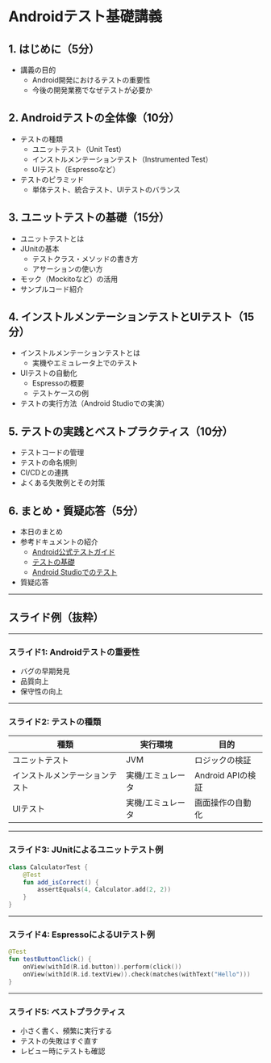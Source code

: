 # Androidテスト基礎講義

## 1. はじめに（5分）
- 講義の目的
  - Android開発におけるテストの重要性
  - 今後の開発業務でなぜテストが必要か

## 2. Androidテストの全体像（10分）
- テストの種類
  - ユニットテスト（Unit Test）
  - インストルメンテーションテスト（Instrumented Test）
  - UIテスト（Espressoなど）
- テストのピラミッド
  - 単体テスト、統合テスト、UIテストのバランス

## 3. ユニットテストの基礎（15分）
- ユニットテストとは
- JUnitの基本
  - テストクラス・メソッドの書き方
  - アサーションの使い方
- モック（Mockitoなど）の活用
- サンプルコード紹介

## 4. インストルメンテーションテストとUIテスト（15分）
- インストルメンテーションテストとは
  - 実機やエミュレータ上でのテスト
- UIテストの自動化
  - Espressoの概要
  - テストケースの例
- テストの実行方法（Android Studioでの実演）

## 5. テストの実践とベストプラクティス（10分）
- テストコードの管理
- テストの命名規則
- CI/CDとの連携
- よくある失敗例とその対策

## 6. まとめ・質疑応答（5分）
- 本日のまとめ
- 参考ドキュメントの紹介
  - [Android公式テストガイド](https://developer.android.com/training/testing)
  - [テストの基礎](https://developer.android.com/training/testing/fundamentals)
  - [Android Studioでのテスト](https://developer.android.com/studio/test/test-in-android-studio)
- 質疑応答

---

## スライド例（抜粋）

---

### スライド1: Androidテストの重要性
- バグの早期発見
- 品質向上
- 保守性の向上

---

### スライド2: テストの種類
| 種類 | 実行環境 | 目的 |
|------|----------|------|
| ユニットテスト | JVM | ロジックの検証 |
| インストルメンテーションテスト | 実機/エミュレータ | Android APIの検証 |
| UIテスト | 実機/エミュレータ | 画面操作の自動化 |

---

### スライド3: JUnitによるユニットテスト例
```kotlin
class CalculatorTest {
    @Test
    fun add_isCorrect() {
        assertEquals(4, Calculator.add(2, 2))
    }
}
```

---

### スライド4: EspressoによるUIテスト例
```kotlin
@Test
fun testButtonClick() {
    onView(withId(R.id.button)).perform(click())
    onView(withId(R.id.textView)).check(matches(withText("Hello")))
}
```

---

### スライド5: ベストプラクティス
- 小さく書く、頻繁に実行する
- テストの失敗はすぐ直す
- レビュー時にテストも確認
